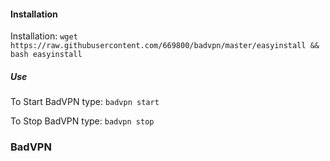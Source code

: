 
#### Installation

Installation: `wget https://raw.githubusercontent.com/669800/badvpn/master/easyinstall && bash easyinstall`

##### Use

To Start BadVPN type: `badvpn start`

To Stop BadVPN type: `badvpn stop`
### BadVPN


